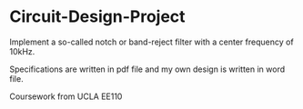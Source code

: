 # Circuit-Design-Project

Implement a so-called notch or band-reject filter with a center frequency of 10kHz.

Specifications are written in pdf file and my own design is written in word file.

Coursework from UCLA EE110
